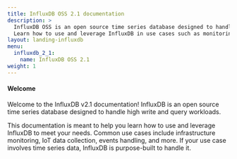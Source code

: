 ```yaml
---
title: InfluxDB OSS 2.1 documentation
description: >
  InfluxDB OSS is an open source time series database designed to handle high write and query loads.
  Learn how to use and leverage InfluxDB in use cases such as monitoring metrics, IoT data, and events.
layout: landing-influxdb
menu:
  influxdb_2_1:
    name: InfluxDB OSS 2.1
weight: 1
---
```


#### Welcome
Welcome to the InfluxDB v2.1 documentation!
InfluxDB is an open source time series database designed to handle high write and query workloads.

This documentation is meant to help you learn how to use and leverage InfluxDB to meet your needs.
Common use cases include infrastructure monitoring, IoT data collection, events handling, and more.
If your use case involves time series data, InfluxDB is purpose-built to handle it.
